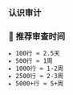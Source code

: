 
### 认识审计
### 📅  推荐审查时间
```markdown
▸ 100行 ≈ 2.5天  
▸ 500行 ≈ 1周  
▸ 1000行 ≈ 1-2周  
▸ 2500行 ≈ 2-3周  
▸ 5000+行 ≈ 5+周  
```
